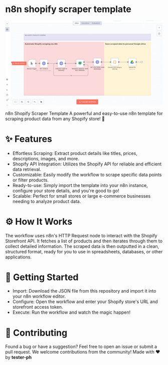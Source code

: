 # n8n shopify scraper template

![alt text](https://github.com/tester-ph/n8n-shopify-scraper-template/blob/main/IMG_20250802_213959.jpg?raw=true)

n8n Shopify Scraper Template
A powerful and easy-to-use n8n template for scraping product data from any Shopify store! 🚀

# ✨  Features
 * Effortless Scraping: Extract product details like titles, prices, descriptions, images, and more.
 * Shopify API Integration: Utilizes the Shopify API for reliable and efficient data retrieval.
 * Customizable: Easily modify the workflow to scrape specific data points or filter products.
 * Ready-to-use: Simply import the template into your n8n instance, configure your store details, and you're good to go!
 * Scalable: Perfect for small stores or large e-commerce businesses needing to analyze product data.

# ⚙️  How It Works
The workflow uses n8n's HTTP Request node to interact with the Shopify Storefront API. It fetches a list of products and then iterates through them to collect detailed information. The scraped data is then outputted in a clean, structured format, ready for you to use in spreadsheets, databases, or other applications.

# 🚀 Getting Started
 * Import: Download the JSON file from this repository and import it into your n8n workflow editor.
 * Configure: Open the workflow and enter your Shopify store's URL and storefront access token.
 * Execute: Run the workflow and watch the magic happen!

# 🤝 Contributing
Found a bug or have a suggestion? Feel free to open an issue or submit a pull request. We welcome contributions from the community!
Made with ❤️ by **tester-ph**

